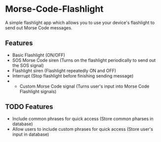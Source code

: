 # Morse-Code-Flashlight

A simple flashlight app which allows you to use your device's flashlight to send out Morse Code messages.

## Features
- Basic Flashlight (ON/OFF)
- SOS Morse Code siren (Turns on the flashlight periodically to send out the SOS signal)
- Flashlight siren (Flashlight repeatedly ON and OFF)
- Interrupt (Stop flashlight before finishing sending message)
- - Custom Morse Code signal (Turns user's input into Morse Code Flashlight signals)
## TODO Features
- Include common phrases for quick access (Store common pharses in database)
- Allow users to include custom phrases for quick access (Store user's input in database)
